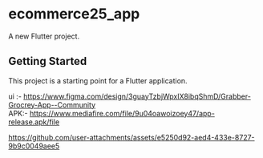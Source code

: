 # ecommerce25_app

A new Flutter project.

## Getting Started

This project is a starting point for a Flutter application.   


ui :- https://www.figma.com/design/3guayTzbjWpxIX8ibqShmD/Grabber-Grocrey-App--Community  
APK:- https://www.mediafire.com/file/9u04oawoizoey47/app-release.apk/file  


https://github.com/user-attachments/assets/e5250d92-aed4-433e-8727-9b9c0049aee5

